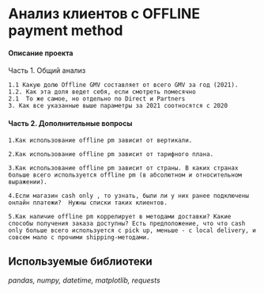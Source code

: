 # Анализ клиентов с OFFLINE payment method

#### Описание проекта
Часть 1. Общий анализ

    1.1 Какую долю Offline GMV составляет от всего GMV за год (2021).
    1.2. Как эта доля ведет себя, если смотреть помесячно
    2.1  То же самое, но отдельно по Direct и Partners 
    3. Как все указанные выше параметры за 2021 соотносятся с 2020

#### Часть 2. Дополнительные вопросы 

    1.Как использование offline pm зависит от вертикали.

    2.Как использование offline pm зависит от тарифного плана. 

    3.Как использование offline pm зависит от страны. В каких странах больше всего используется offline pm (в абсолютном и относительном выражении).

    4.Если магазин cash only , то узнать, были ли у них ранее подключены онлайн платежи?  Нужны списки таких клиентов.

    5.Как наличие offline pm коррелирует в методами доставки? Какие способы получения заказа доступны? Есть предположение, что что cash only больше всего используется с pick up, меньше - с local delivery, и совсем мало с прочими shipping-методами.

## Используемые библиотеки
*pandas, numpy, datetime, matplotlib, requests*

